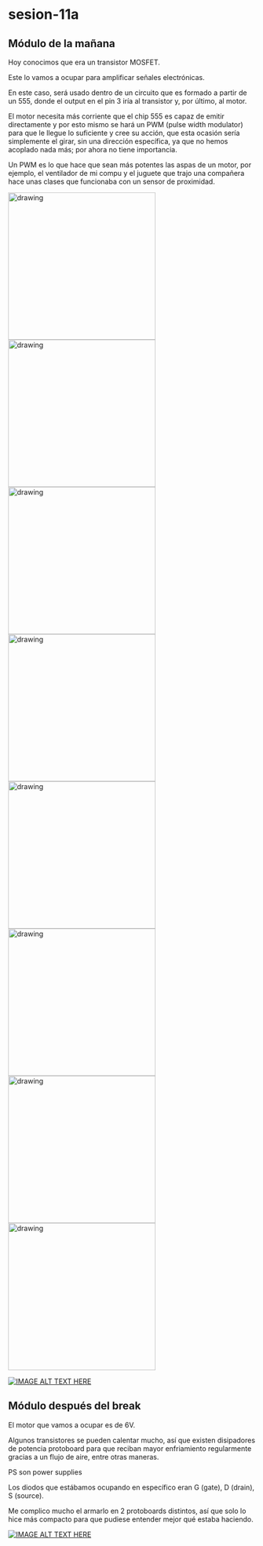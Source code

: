 # sesion-11a
## Módulo de la mañana


Hoy conocimos que era un transistor MOSFET.

Este lo vamos a ocupar para amplificar señales electrónicas.

En este caso, será usado dentro de un circuito que es formado a partir de un 555, donde el output en el pin 3 iría al transistor y, por último, al motor.

El motor necesita más corriente que el chip 555 es capaz de emitir directamente y por esto mismo se hará un PWM (pulse width modulator) para que le llegue lo suficiente y cree su acción, que esta ocasión sería simplemente el girar, sin una dirección específica, ya que no hemos acoplado nada más; por ahora no tiene importancia.

Un PWM es lo que hace que sean más potentes las aspas de un motor, por ejemplo, el ventilador de mi compu y el juguete que trajo una compañera hace unas clases que funcionaba con un sensor de proximidad.

<img src="./archivos/11a-clase-1.jpg" alt="drawing" width="300"/> <img src="./archivos/11a-clase-2.jpg" alt="drawing" width="300"/> <img src="./archivos/11a-clase-3.jpg" alt="drawing" width="300"/> <img src="./archivos/11a-clase-4.jpg" alt="drawing" width="300"/> <img src="./archivos/11a-clase-5.jpg" alt="drawing" width="300"/> <img src="./archivos/11a-clase-6.jpg" alt="drawing" width="300"/> <img src="./archivos/11a-clase-7.jpg" alt="drawing" width="300"/> <img src="./archivos/11a-clase-8.jpg" alt="drawing" width="300"/> 

[![IMAGE ALT TEXT HERE](https://img.youtube.com/vi/GQtUgAqHoPs/0.jpg)](https://www.youtube.com/shorts/GQtUgAqHoPs)

## Módulo después del break

El motor que vamos a ocupar es de 6V.

Algunos transistores se pueden calentar mucho, así que existen disipadores de potencia protoboard para que reciban mayor enfriamiento regularmente gracias a un flujo de aire, entre otras maneras.

PS son power supplies

Los diodos que estábamos ocupando en específico eran G (gate), D (drain), S (source).

Me complico mucho el armarlo en 2 protoboards distintos, así que solo lo hice más compacto para que pudiese entender mejor qué estaba haciendo.

[![IMAGE ALT TEXT HERE](https://img.youtube.com/vi/ZO7jVqDwISw/0.jpg)](https://youtube.com/shorts/GQtUgAqHoPs?feature=share)
